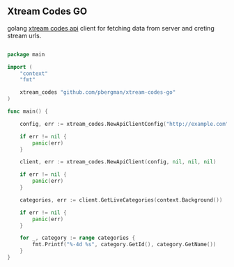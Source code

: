 ## Xtream Codes GO

golang [xtream codes api](https://github.com/engenex/xtream-codes-api-v2/blob/main/%5BHow-To%5D%20Player%20API%20v2%20-%20Tutorials%20-%20Xtream%20Codes.pdf) client for fetching data from server and creting stream urls.

```go

package main

import (
	"context"
	"fmt"

	xtream_codes "github.com/pbergman/xtream-codes-go"
)

func main() {

	config, err := xtream_codes.NewApiClientConfig("http://example.com", "username", "password")

	if err != nil {
		panic(err)
	}

	client, err := xtream_codes.NewApiClient(config, nil, nil, nil)

	if err != nil {
		panic(err)
	}

	categories, err := client.GetLiveCategories(context.Background())

	if err != nil {
		panic(err)
	}

	for _, category := range categories {
		fmt.Printf("%-4d %s", category.GetId(), category.GetName())
	}
}
```

